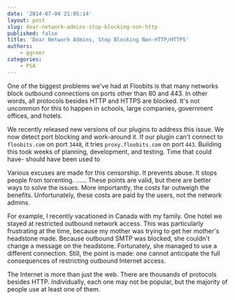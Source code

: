 ```yaml
---
date: '2014-07-04 21:05:14'
layout: post
slug: dear-network-admins-stop-blocking-non-http
published: false
title: 'Dear Network Admins, Stop Blocking Non-HTTP/HTTPS'
authors:
    - ggreer
categories:
    - PSA
---
```


One of the biggest problems we've had at Floobits is that many networks block outbound connections on ports other than 80 and 443. In other words, all protocols besides HTTP and HTTPS are blocked. It's not uncommon for this to happen in schools, large companies, government offices, and hotels.

We recently released new versions of our plugins to address this issue. We now detect port blocking and work-around it. If our plugin can't connect to `floobits.com` on port `3448`, it tries `proxy.floobits.com` on port `443`. Building this took weeks of planning, development, and testing. Time that could have- should have been used to 

Various excuses are made for this censorship. It prevents abuse. It stops people from torrenting. ...... These points are valid, but there are better ways to solve the issues. More importantly, the costs far outweigh the benefits. Unfortunately, these costs are paid by the users, not the network admins.

For example, I recently vacationed in Canada with my family. One hotel we stayed at restricted outbound network access. This was particularly frustrating at the time, because my mother was trying to get her mother's headstone made. Because outbound SMTP was blocked, she couldn't change a message on the headstone. Fortunately, she managed to use a different connection. Still, the point is made: one cannot anticipate the full consequences of restricting outbound Internet access.

The Internet is more than just the web. There are thousands of protocols besides HTTP. Individually, each one may not be popular, but the majority of people use at least one of them.
